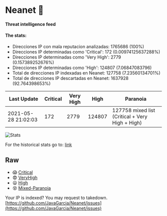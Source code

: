# Neanet :hocho:
#### Threat intelligence feed
#### The stats:

- Direcciones IP con mala reputacion analizadas: 1765686 (100%)
- Direcciones IP determinadas como 'Critical':  172 (0.00974125637288%)
- Direcciones IP determinadas como 'Very High':  2779 (0.157389252676%)
- Direcciones IP determinadas como 'High':  124807 (7.06847083796)
- Total de direcciones IP indexadas en Neanet:  127758 (7.23560134701%)
- Total de direcciones IP descartadas en Neanet:  1637928 (92.764398653%)

| Last Update | Critical | Very High | High | Paranoia |
| --- | --- | --- | --- | --- |
| 2021-05-28 21:02:03 | 172 | 2779 | 124807 | 127758 mixed list (Critical + Very High + High)|

![Stats](https://docs.google.com/spreadsheets/d/e/2PACX-1vSnaNMIXVabIpDJjufMlzH7poXnshF3mgd8Is1g9ytUEzVsP5my4Trn8f-xkoLLQ38xpL3HtmUexLo6/pubchart?oid=501124687&format=image)

For the historical stats go to: [link](/stats.csv)
## Raw
- :scream: [Critical](https://raw.githubusercontent.com/JavaGarcia/Neanet/master/blacklists/neanet_critical.txt)
- :fearful: [VeryHigh](https://raw.githubusercontent.com/JavaGarcia/Neanet/master/blacklists/neanet_veryHigh.txtt)
- :frowning: [High](https://raw.githubusercontent.com/JavaGarcia/Neanet/master/blacklists/neanet_high.txt)
- :dizzy_face: [Mixed-Paranoia](https://raw.githubusercontent.com/JavaGarcia/Neanet/master/blacklists/neanet_all.txt)


Your IP is indexed? You may request to takedown. [https://github.com/JavaGarcia/Neanet/issues](https://github.com/JavaGarcia/Neanet/issues)












































































































































































































































































































































































































































































































































































































































































































































































































































































































































































































































































































































































































































































































































































































































































































































































































































































































































































































































































































































































































































































































































































































































































































































































































































































































































































































































































































































































































































































































































































































































































































































































































































































































































































































































































































































































































































































































































































































































































































































































































































































































































































































































































































































































































































































































































































































































































































































































































































































































































































































































































































































































































































































































































































































































































































































































































































































































































































































































































































































































































































































































































































































































































































































































































































































































































































































































































































































































































































































